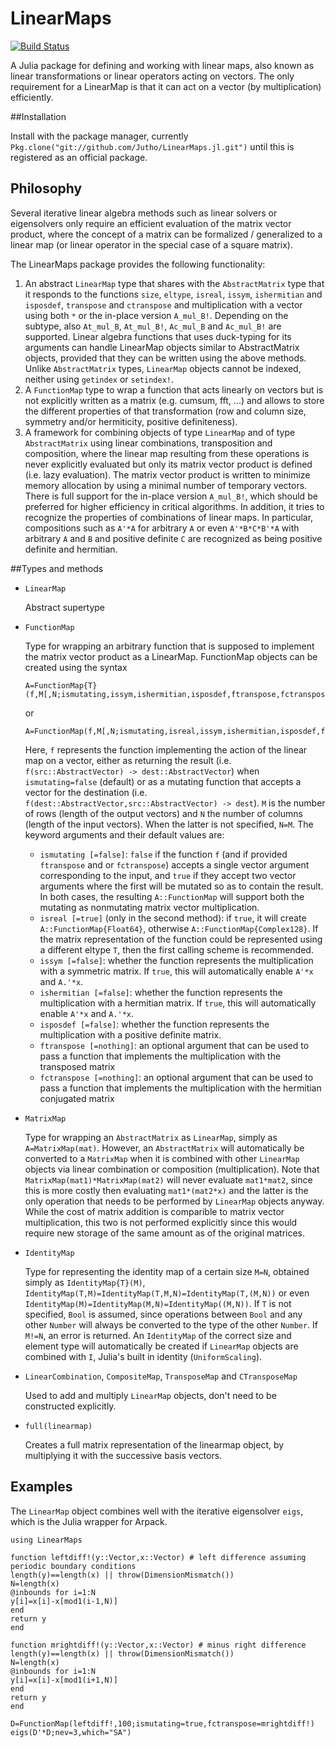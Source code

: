 # LinearMaps

[![Build Status](https://travis-ci.org/Jutho/LinearMaps.jl.svg?branch=master)](https://travis-ci.org/Jutho/LinearMaps.jl)

A Julia package for defining and working with linear maps, also known as linear transformations or linear operators acting on vectors. The only requirement for a LinearMap is that it can act on a vector (by multiplication) efficiently.

##Installation

Install with the package manager, currently `Pkg.clone("git://github.com/Jutho/LinearMaps.jl.git")` until this is registered as an official package.

## Philosophy

Several iterative linear algebra methods such as linear solvers or eigensolvers only require an efficient evaluation of the matrix vector product, where the concept of a matrix can be formalized / generalized to a linear map (or linear operator in the special case of a square matrix).

The LinearMaps package provides the following functionality:

1. An abstract `LinearMap` type that shares with the `AbstractMatrix` type that it responds to the functions `size`, `eltype`, `isreal`, `issym`, `ishermitian` and `isposdef`, `transpose` and `ctranspose` and multiplication with a vector using both `*` or the in-place version `A_mul_B!`. Depending on the subtype, also `At_mul_B`, `At_mul_B!`, `Ac_mul_B` and `Ac_mul_B!` are supported. Linear algebra functions that uses duck-typing for its arguments can handle LinearMap objects similar to AbstractMatrix objects, provided that they can be written using the above methods. Unlike `AbstractMatrix` types, `LinearMap` objects cannot be indexed, neither using `getindex` or `setindex!`.
2. A `FunctionMap` type to wrap a function that acts linearly on vectors but is not explicitly written as a matrix (e.g. cumsum, fft, ...) and allows to store the different properties of that transformation (row and column size, symmetry and/or hermiticity, positive definiteness). 
3. A framework for combining objects of type `LinearMap` and of type `AbstractMatrix` using linear combinations, transposition and composition, where the  linear map resulting from these operations is never explicitly evaluated but only its matrix vector product is defined (i.e. lazy evaluation). The matrix vector product is written to minimize memory allocation by using a minimal number of temporary vectors. There is full support for the in-place version `A_mul_B!`, which should be preferred for higher efficiency in critical algorithms. In
 addition, it tries to recognize the properties of combinations of linear maps. In particular, compositions such as `A'*A` for arbitrary `A` or even `A'*B*C*B'*A` with arbitrary `A` and `B` and positive definite `C` are recognized as being positive definite and hermitian.  

##Types and methods

* `LinearMap`
  
  Abstract supertype

* `FunctionMap`

  Type for wrapping an arbitrary function that is supposed to implement the matrix vector product as a LinearMap. FunctionMap objects can be created using the syntax
  
  ```
  A=FunctionMap{T}(f,M[,N;ismutating,issym,ishermitian,isposdef,ftranspose,fctranspose])
  ```
  or
  
  ```
  A=FunctionMap(f,M[,N;ismutating,isreal,issym,ishermitian,isposdef,ftranspose,fctranspose])
  ```
  Here, `f` represents the function implementing the action of the linear map on a vector, either as returning the result (i.e. `f(src::AbstractVector) -> dest::AbstractVector`) when `ismutating=false` (default) or as a mutating function that accepts a vector for the destination (i.e. `f(dest::AbstractVector,src::AbstractVector) -> dest`). `M` is the number of rows (length of the output vectors) and `N` the number of columns (length of the input vectors). When the latter is not specified, `N=M`. The keyword arguments and their default values are:
  * `ismutating [=false]`: `false` if the function `f` (and if provided `ftranspose` and or `fctranspose`) accepts a single vector argument corresponding to the input, and `true` if they accept two vector arguments where the first will be mutated so as to contain the result. In both cases, the resulting `A::FunctionMap` will support both the mutating as nonmutating matrix vector multiplication.
  * `isreal [=true]` (only in the second method): if `true`, it will create `A::FunctionMap{Float64}`, otherwise `A::FunctionMap{Complex128}`. If the matrix representation of the function could be represented using a different eltype `T`, then the first calling scheme is recommended.
  * `issym [=false]`: whether the function represents the multiplication with a symmetric matrix. If `true`, this will automatically enable `A'*x` and `A.'*x`.
  * `ishermitian [=false]`: whether the function represents the multiplication with a hermitian matrix. If `true`, this will automatically enable `A'*x` and `A.'*x`.
  * `isposdef [=false]`: whether the function represents the multiplication with a positive definite matrix.
  * `ftranspose [=nothing]`: an optional argument that can be used to pass a function that implements the multiplication with the transposed matrix
  * `fctranspose [=nothing]`: an optional argument that can be used to pass a function that implements the multiplication with the hermitian conjugated matrix
    
* `MatrixMap`
  
  Type for wrapping an `AbstractMatrix` as `LinearMap`, simply as `A=MatrixMap(mat)`. However, an `AbstractMatrix` will automatically be converted to a `MatrixMap` when it is combined with other `LinearMap` objects via linear combination or composition (multiplication). Note that `MatrixMap(mat1)*MatrixMap(mat2)` will never evaluate `mat1*mat2`, since this is more costly then evaluating `mat1*(mat2*x)` and the latter is the only operation that needs to be performed by `LinearMap` objects anyway. While the cost of matrix addition is comparible to matrix vector multiplication, this two is not performed explicitly since this would require new storage of the same amount as of the original matrices.
  
* `IdentityMap`
  
  Type for representing the identity map of a certain size `M=N`, obtained simply as `IdentityMap{T}(M)`, `IdentityMap(T,M)=IdentityMap(T,M,N)=IdentityMap(T,(M,N))` or even `IdentityMap(M)=IdentityMap(M,N)=IdentityMap((M,N))`. If `T` is not specified, `Bool` is assumed, since operations between `Bool` and any other `Number` will always be converted to the type of the other `Number`. If `M!=N`, an error is returned. An `IdentityMap` of the correct size and element type will automatically be created if `LinearMap` objects are combined with `I`, Julia's built in identity (`UniformScaling`).
  
* `LinearCombination`, `CompositeMap`, `TransposeMap` and `CTransposeMap`

  Used to add and multiply `LinearMap` objects, don't need to be constructed explicitly. 
  
* `full(linearmap)`
  
  Creates a full matrix representation of the linearmap object, by multiplying it with the successive basis vectors.
  
## Examples

The `LinearMap` object combines well with the iterative eigensolver `eigs`, which is the Julia wrapper for Arpack.

```
using LinearMaps

function leftdiff!(y::Vector,x::Vector) # left difference assuming periodic boundary conditions
length(y)==length(x) || throw(DimensionMismatch())
N=length(x)
@inbounds for i=1:N
y[i]=x[i]-x[mod1(i-1,N)]
end
return y
end

function mrightdiff!(y::Vector,x::Vector) # minus right difference
length(y)==length(x) || throw(DimensionMismatch())
N=length(x)
@inbounds for i=1:N
y[i]=x[i]-x[mod1(i+1,N)]
end
return y
end

D=FunctionMap(leftdiff!,100;ismutating=true,fctranspose=mrightdiff!)
eigs(D'*D;nev=3,which="SA")
```
